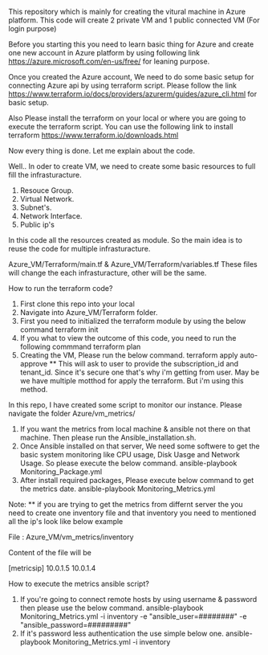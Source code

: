 This repository which is mainly for creating the vitural machine in Azure platform. This code will create 2 private VM and 1 public connected VM (For login purpose)

Before you starting this you need to learn basic thing for Azure and create one new account in Azure platform by using following link https://azure.microsoft.com/en-us/free/ for leaning purpose. 

Once you created the Azure account, We need to do some basic setup for connecting Azure api by using terraform script. Please follow the link https://www.terraform.io/docs/providers/azurerm/guides/azure_cli.html for basic setup. 

Also Please install the terraform on your local or where you are going to execute the terraform script. You can use the following link to install terraform https://www.terraform.io/downloads.html

Now every thing is done. Let me explain about the code. 

Well.. In oder to create VM, we need to create some basic resources to full fill the infrasturacture.
1. Resouce Group.
2. Virtual Network.
3. Subnet's.
4. Network Interface.
5. Public ip's

In this code all the resources created as module. So the main idea is to reuse the code for multiple infrasturacture.

Azure_VM/Terraform/main.tf & Azure_VM/Terraform/variables.tf These files will change the each infrasturacture, other will be the same.

How to run the terraform code?

1. First clone this repo into your local
2. Navigate into Azure_VM/Terraform folder.
3. First you need to initialized the terraform module by using the below command
    terraform init
4. If you what to view the outcome of this code, you need to run the following commmand
    terraform plan
5. Creating the VM, Please run the below command.
    terraform apply auto-approve
    ** This will ask to user to provide the subscription_id and tenant_id. Since it's secure one that's why i'm getting from user. May be we have multiple motthod for apply the terraform. But i'm using this method.

In this repo, I have created some script to monitor our instance. Please navigate the folder Azure/vm_metrics/

1. If you want the metrics from local machine & ansible not there on that machine. Then please run the Ansible_installation.sh.
2. Once Ansible installed on that server, We need some softwere to get the basic system monitoring like CPU usage, Disk Uasge and Network Usage. So please execute the below command.
    ansible-playbook Monitoring_Package.yml 
3. After install required packages, Please execute below command to get the metrics date.
    ansible-playbook Monitoring_Metrics.yml

Note: ** if you are trying to get the metrics from differnt server the  you need to create one inventory file and that inventory you need to mentioned all the ip's look like below example

File : Azure_VM/vm_metrics/inventory

Content of the file will be

[metricsip]
10.0.1.5
10.0.1.4


How to execute the metrics ansible script?

1. If you're going to connect remote hosts by using username & password then please use the below command.
    ansible-playbook Monitoring_Metrics.yml -i inventory -e "ansible_user=########" -e "ansible_password=#########"
2. If it's password less authentication the use simple below one.
    ansible-playbook Monitoring_Metrics.yml -i inventory





